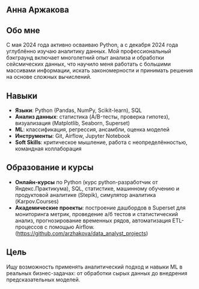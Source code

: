 ## Анна Аржакова

## Обо мне

С мая 2024 года активно осваиваю Python, а с декабря 2024 года углублённо изучаю аналитику данных. Мой профессиональный бэкграунд включает многолетний опыт анализа и обработки сейсмических данных, что научило меня работать с большими массивами информации, искать закономерности и принимать решения на основе сложных вычислений.

## Навыки
* **Языки**: Python (Pandas, NumPy, Scikit-learn), SQL
* **Анализ данных**: статистика (A/B-тесты, проверка гипотез), визуализация (Matplotlib, Seaborn, Superset)
* **ML**: классификация, регрессия, ансамбли, оценка моделей
* **Инструменты**: Git, Airflow, Jupyter Notebook
* **Soft Skills**: критическое мышление, работа с неопределённостью, командная коллаборация

## Образование и курсы

* **Онлайн-курсы** по Python (курс python-разработчик от Яндекс.Практикума), SQL, статистике, машинному обучению и продуктовой аналитике (Stepik), симулятор аналитика (Karpov.Courses)
* **Академические проекты**: построение дашбордов в Superset для мониторинга метрик, проведение а/б тестов и статистический анализ, прогнозирование временных рядов, автоматизация ETL-процессов с помощью Airflow. (https://github.com/arzhakova/data_analyst_projects)

## Цель

Ищу возможность применять аналитический подход и навыки ML в реальных бизнес-задачах: от обработки сырых данных до внедрения предсказательных моделей. 


<!--
**arzhakova/Arzhakova** is a ✨ _special_ ✨ repository because its `README.md` (this file) appears on your GitHub profile.

Here are some ideas to get you started:

- 🔭 I’m currently working on ...
- 🌱 I’m currently learning ...
- 👯 I’m looking to collaborate on ...
- 🤔 I’m looking for help with ...
- 💬 Ask me about ...
- 📫 How to reach me: ...
- 😄 Pronouns: ...
- ⚡ Fun fact: ...
-->
